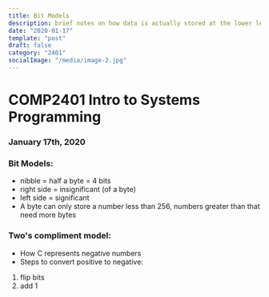 ```yaml
---
title: Bit Models
description: brief notes on how data is actually stored at the lower levels of C
date: "2020-01-17"
template: "post"
draft: false 
category: "2401"
socialImage: "/media/image-2.jpg"
---
```


# COMP2401 Intro to Systems Programming
### January 17th, 2020

### Bit Models:
- nibble = half a byte = 4 bits
- right side = insignificant (of a byte)
- left side = significant
- A byte can only store a number less than 256, numbers greater than that need more bytes

### Two's compliment model:
- How C represents negative numbers
- Steps to convert positive to negative:
 1. flip bits
 2. add 1

